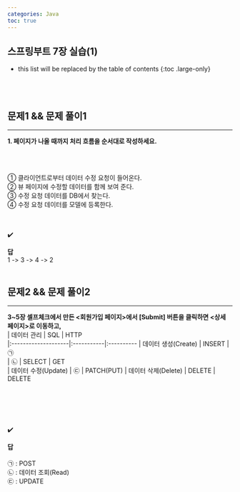 ```yaml
---
categories: Java
toc: true
---
```


## 스프링부트 7장 실습(1)
* this list will be replaced by the table of contents
{:toc .large-only}
  <br> 
  <br>
  <br>
  <br>

## 문제1 && 문제 풀이1
___
**1. 페이지가 나올 때까지 처리 흐름을 순서대로 작성하세요.**

<br>
<br>

① 클라이언트로부터 데이터 수정 요청이 들어온다. <br>
② 뷰 페이지에 수정할 데이터를 함께 보여 준다. <br>
③ 수정 요청 데이터를 DB에서 찾는다. <br>
④ 수정 요청 데이터를 모델에 등록한다.
<br>
​<br>
<br>

✔️
<br>

**답**
<br>
1 -> 3 -> 4 -> 2
<br>
<br>

## 문제2 && 문제 풀이2
___
**3~5장 셀프체크에서 만든 <회원가입 페이지>에서 [Submit] 버튼을 클릭하면 <상세 페이지>로 이동하고,**
<br>
|     데이터 관리     |     SQL     |    HTTP       
|:--------------------|:-----------|:----------
|  데이터 생성(Create) |   INSERT   |    ㉠        
|         ㉡          |   SELECT   |    GET       
| 데이터 수정(Update)  |     ㉢     |    PATCH(PUT)
| 데이터 삭제(Delete)  |   DELETE   |    DELETE

<br>
<br>
<br>
<br>

✔️
<br>

**답**
<br>
<br>
㉠ : POST <br>
㉡ : 데이터 조회(Read) <br>
㉢ : UPDATE <br>
